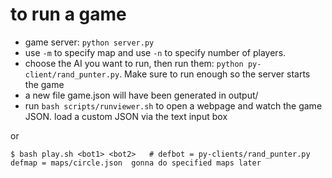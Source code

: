 # to run a game

* game server: `python server.py`
* use `-m` to specify map and use `-n` to specify number of players.
* choose the AI you want to run, then run them: `python py-client/rand_punter.py`. Make sure to run enough so the server starts the game
* a new file game.json will have been generated in output/
* run `bash scripts/runviewer.sh` to open a webpage and watch the game JSON. load a custom JSON via the text input box

or
```
$ bash play.sh <bot1> <bot2>   # defbot = py-clients/rand_punter.py   defmap = maps/circle.json  gonna do specified maps later
```

